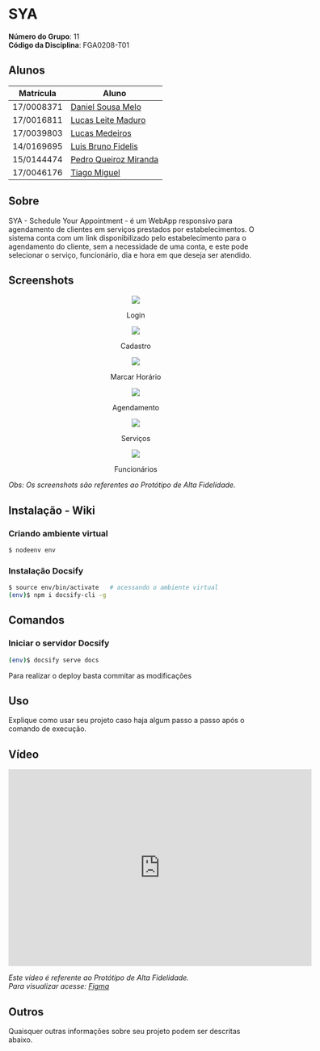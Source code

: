 # SYA
**Número do Grupo**: 11<br>
**Código da Disciplina**: FGA0208-T01<br>

## Alunos
|Matrícula | Aluno |
| -- | -- |
| 17/0008371 | [Daniel Sousa Melo](https://github.com/dansousamelo) |
| 17/0016811 | [Lucas Leite Maduro](https://github.com/lucasqmc) |
| 17/0039803 | [Lucas Medeiros](https://github.com/medeiroslucas) |
| 14/0169695 | [Luis Bruno Fidelis](https://github.com/lbrunofidelis) |
| 15/0144474 | [Pedro Queiroz Miranda](https://github.com/pedroMiranda7410) |
| 17/0046176 | [Tiago Miguel](https://github.com/tmcstiago) |

## Sobre 
SYA - Schedule Your Appointment - é um WebApp responsivo para agendamento de clientes em serviços prestados por estabelecimentos. O sistema conta com um link disponibilizado pelo estabelecimento para o agendamento do cliente, sem a necessidade de uma conta, e este pode selecionar o serviço, funcionário, dia e hora em que deseja ser atendido.

## Screenshots

<div style="display: flex; justify-content: center; align-items:center;">
    <img src="docs/assets/readme/login.jpg"><br/>
</div>
<p align="center">Login</p>

<div style="display: flex; justify-content: center; align-items:center;">
    <img src="docs/assets/readme/cadastro.jpg">
</div>
<p align="center">Cadastro</p>

<div style="display: flex; justify-content: center; align-items:center;">
    <img src="docs/assets/readme/marcar-horario.jpg">
</div>
<p align="center">Marcar Horário</p>

<div style="display: flex; justify-content: center; align-items:center;">
    <img src="docs/assets/readme/agendamento.jpg">
</div>
<p align="center">Agendamento</p>

<div style="display: flex; justify-content: center; align-items:center;">
    <img src="docs/assets/readme/serviços.jpg">
</div>
<p align="center">Serviços</p>

<div style="display: flex; justify-content: center; align-items:center;">
    <img src="docs/assets/readme/funcionarios.jpg">
</div>
<p align="center">Funcionários</p>

<i>
  Obs: Os screenshots são referentes ao Protótipo de Alta Fidelidade.
</i><br/>

## Instalação - Wiki

### Criando ambiente virtual

```bash
$ nodeenv env
```

### Instalação Docsify

```bash
$ source env/bin/activate	# acessando o ambiente virtual
(env)$ npm i docsify-cli -g
```

## Comandos

### Iniciar o servidor Docsify

```bash
(env)$ docsify serve docs
```

Para realizar o deploy basta commitar as modificações


## Uso 
Explique como usar seu projeto caso haja algum passo a passo após o comando de execução.

## Vídeo
<p align="center"><iframe src="https://unbarqdsw.github.io/2020.1_G11_SYA/assets/guia_de_estilo/certo.mp4" frameborder="0" width="600" height="390" allowfullscreen="true"e mozallowfullscreen="true" webkitallowfullscreen="true"></iframe></p>

<i>
  Este vídeo é referente ao Protótipo de Alta Fidelidade.<br/>
  Para visualizar acesse:
  <a href="https://www.figma.com/proto/Bw0ZyS0OWPlpQYDZ6XtB99/SYA?node-id=7%3A2&scaling=min-zoom">
    Figma
  </a>
</i>


## Outros 
Quaisquer outras informações sobre seu projeto podem ser descritas abaixo.
